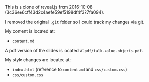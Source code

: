 This is a clone of reveal.js from 2016-10-08 (3c36ee6cff43d2c4aefe59ef5198df4f327fa094).

I removed the original `.git` folder so I could track my changes via git.

My content is located at:

- `content.md`

A pdf version of the slides is located at `pdf/talk-value-objects.pdf`.

My style changes are located at:

- `index.html` (reference to `content.md` and `css/custom.css`)
- `css/custom.css`
